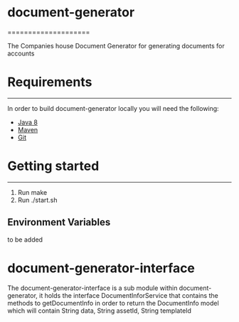 # document-generator
====================

The Companies house Document Generator for generating documents for accounts

# Requirements
--------------

In order to build document-generator locally you will need the following:
- [Java 8](http://www.oracle.com/technetwork/java/javase/downloads/jdk8-downloads-2133151.html)
- [Maven](https://maven.apache.org/download.cgi)
- [Git](https://git-scm.com/downloads)

# Getting started
-----------------

1. Run make
2. Run ./start.sh


Environment Variables
---------------------
to be added

document-generator-interface
===================================
The document-generator-interface is a sub module within document-generator, it holds the interface
DocumentInforService that contains the methods to getDocumentInfo in order to return the DocumentInfo model
which will contain String data, String assetId, String templateId